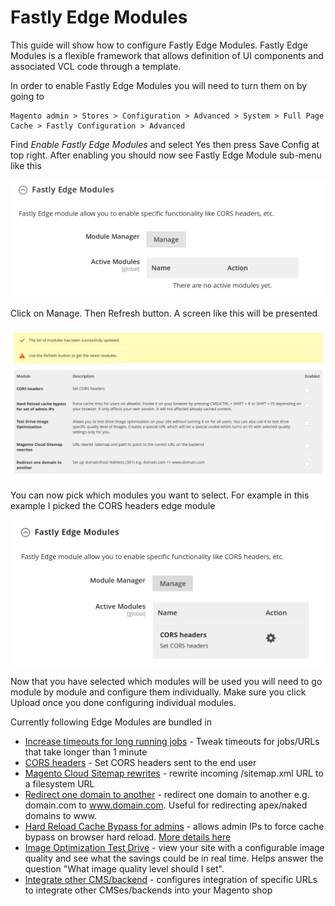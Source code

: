 # Fastly Edge Modules

This guide will show how to configure Fastly Edge Modules. Fastly Edge Modules
is a flexible framework that allows definition of UI components and associated VCL
code through a template.

In order to enable Fastly Edge Modules you will need to turn them on by going to

```
Magento admin > Stores > Configuration > Advanced > System > Full Page Cache > Fastly Configuration > Advanced
```

Find *Enable Fastly Edge Modules* and select Yes then press Save Config at top right. After enabling you 
should now see Fastly Edge Module sub-menu like this

![Fastly Edge Modules Main Screen](../../images/guides/edge-modules/fastly-edgemodules-first-use.png "Fastly Edge Modules Main Screen")

Click on Manage. Then Refresh button. A screen like this will be presented

![Fastly Edge Modules Selection Screen](../../images/guides/edge-modules/fastly-edge-modules-list-of-modules.png "Fastly Edge Modules Selection Screen")

You can now pick which modules you want to select. For example in this example I picked the CORS headers edge module

![Fastly Edge Modules Main Screen with one enabled module](../../images/guides/edge-modules/fastly-edgemodules-onemodule.png "Fastly Edge Modules Main Screen with one enabled module")

Now that you have selected which modules will be used you will need to go module by module and
configure them individually. Make sure you click Upload once you done configuring individual modules.

Currently following Edge Modules are bundled in

- [Increase timeouts for long running jobs](https://github.com/fastly/fastly-magento2/blob/master/Documentation/Guides/Edge-Modules/EDGE-MODULE-INCREASE-TIMEOUTS-LONG-JOBS.md) - Tweak timeouts for jobs/URLs that take longer than 1 minute
- [CORS headers](https://github.com/fastly/fastly-magento2/blob/master/Documentation/Guides/Edge-Modules/EDGE-MODULE-CORS-HEADERS.md) - Set CORS headers sent to the end user
- [Magento Cloud Sitemap rewrites](https://github.com/fastly/fastly-magento2/blob/master/Documentation/Guides/Edge-Modules/EDGE-MODULE-CLOUD-SITEMAP-REWRITE.md) - rewrite incoming /sitemap.xml URL to
a filesystem URL
- [Redirect one domain to another](https://github.com/fastly/fastly-magento2/blob/master/Documentation/Guides/Edge-Modules/EDGE-MODULE-REDIRECT-DOMAIN.md) - redirect one domain to another e.g. domain.com 
to www.domain.com. Useful for redirecting apex/naked domains to www.
- [Hard Reload Cache Bypass for admins](https://github.com/fastly/fastly-magento2/blob/master/Documentation/Guides/Edge-Modules/EDGE-MODULE-HARD-RELOAD-CACHE-BYPASS.md) - allows admin IPs to force cache bypass on browser hard reload. [More details here](https://github.com/fastly/fastly-magento2/issues/147)
- [Image Optimization Test Drive](https://github.com/fastly/fastly-magento2/blob/master/Documentation/Guides/Edge-Modules/EDGE-MODULE-IMAGE-OPTIMIZATION-TEST-DRIVE.md) - view your site with a configurable image quality and see what the savings could be in real time. Helps answer the question "What image quality level should I set".
- [Integrate other CMS/backend](https://github.com/fastly/fastly-magento2/blob/master/Documentation/Guides/Edge-Modules/EDGE-MODULE-OTHER-CMS-INTEGRATION.md) - configures integration of specific URLs to integrate  other CMSes/backends into your Magento shop
